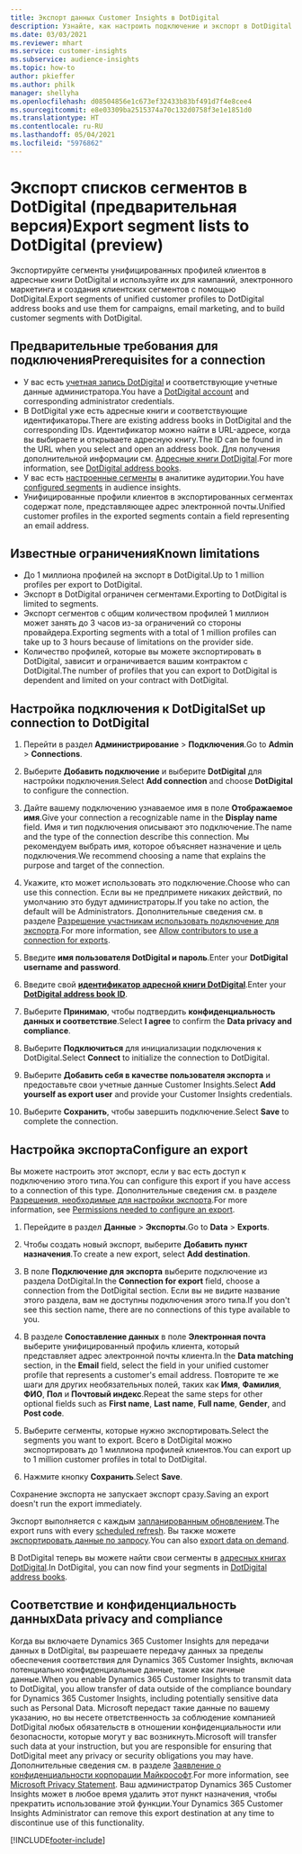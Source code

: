 ```yaml
---
title: Экспорт данных Customer Insights в DotDigital
description: Узнайте, как настроить подключение и экспорт в DotDigital.
ms.date: 03/03/2021
ms.reviewer: mhart
ms.service: customer-insights
ms.subservice: audience-insights
ms.topic: how-to
author: pkieffer
ms.author: philk
manager: shellyha
ms.openlocfilehash: d08504856e1c673ef32433b83bf491d7f4e8cee4
ms.sourcegitcommit: e8e03309ba2515374a70c132d0758f3e1e1851d0
ms.translationtype: HT
ms.contentlocale: ru-RU
ms.lasthandoff: 05/04/2021
ms.locfileid: "5976862"
---
```

# <a name="export-segment-lists-to-dotdigital-preview"></a><span data-ttu-id="63798-103">Экспорт списков сегментов в DotDigital (предварительная версия)</span><span class="sxs-lookup"><span data-stu-id="63798-103">Export segment lists to DotDigital (preview)</span></span>

<span data-ttu-id="63798-104">Экспортируйте сегменты унифицированных профилей клиентов в адресные книги DotDigital и используйте их для кампаний, электронного маркетинга и создания клиентских сегментов с помощью DotDigital.</span><span class="sxs-lookup"><span data-stu-id="63798-104">Export segments of unified customer profiles to DotDigital address books and use them for campaigns, email marketing, and to build customer segments with DotDigital.</span></span> 

## <a name="prerequisites-for-a-connection"></a><span data-ttu-id="63798-105">Предварительные требования для подключения</span><span class="sxs-lookup"><span data-stu-id="63798-105">Prerequisites for a connection</span></span>

-   <span data-ttu-id="63798-106">У вас есть [учетная запись DotDigital](https://dotdigital.com/) и соответствующие учетные данные администратора.</span><span class="sxs-lookup"><span data-stu-id="63798-106">You have a [DotDigital account](https://dotdigital.com/) and corresponding administrator credentials.</span></span>
-   <span data-ttu-id="63798-107">В DotDigital уже есть адресные книги и соответствующие идентификаторы.</span><span class="sxs-lookup"><span data-stu-id="63798-107">There are existing address books in DotDigital and the corresponding IDs.</span></span> <span data-ttu-id="63798-108">Идентификатор можно найти в URL-адресе, когда вы выбираете и открываете адресную книгу.</span><span class="sxs-lookup"><span data-stu-id="63798-108">The ID can be found in the URL when you select and open an address book.</span></span> <span data-ttu-id="63798-109">Для получения дополнительной информации см. [Адресные книги DotDigital](https://support.dotdigital.com/hc/articles/212211968-Creating-an-address-book).</span><span class="sxs-lookup"><span data-stu-id="63798-109">For more information, see [DotDigital address books](https://support.dotdigital.com/hc/articles/212211968-Creating-an-address-book).</span></span>
-   <span data-ttu-id="63798-110">У вас есть [настроенные сегменты](segments.md) в аналитике аудитории.</span><span class="sxs-lookup"><span data-stu-id="63798-110">You have [configured segments](segments.md) in audience insights.</span></span>
-   <span data-ttu-id="63798-111">Унифицированные профили клиентов в экспортированных сегментах содержат поле, представляющее адрес электронной почты.</span><span class="sxs-lookup"><span data-stu-id="63798-111">Unified customer profiles in the exported segments contain a field representing an email address.</span></span>

## <a name="known-limitations"></a><span data-ttu-id="63798-112">Известные ограничения</span><span class="sxs-lookup"><span data-stu-id="63798-112">Known limitations</span></span>

- <span data-ttu-id="63798-113">До 1 миллиона профилей на экспорт в DotDigital.</span><span class="sxs-lookup"><span data-stu-id="63798-113">Up to 1 million profiles per export to DotDigital.</span></span>
- <span data-ttu-id="63798-114">Экспорт в DotDigital ограничен сегментами.</span><span class="sxs-lookup"><span data-stu-id="63798-114">Exporting to DotDigital is limited to segments.</span></span>
- <span data-ttu-id="63798-115">Экспорт сегментов с общим количеством профилей 1 миллион может занять до 3 часов из-за ограничений со стороны провайдера.</span><span class="sxs-lookup"><span data-stu-id="63798-115">Exporting segments with a total of 1 million profiles can take up to 3 hours because of limitations on the provider side.</span></span> 
- <span data-ttu-id="63798-116">Количество профилей, которые вы можете экспортировать в DotDigital, зависит и ограничивается вашим контрактом с DotDigital.</span><span class="sxs-lookup"><span data-stu-id="63798-116">The number of profiles that you can export to DotDigital is dependent and limited on your contract with DotDigital.</span></span>

## <a name="set-up-connection-to-dotdigital"></a><span data-ttu-id="63798-117">Настройка подключения к DotDigital</span><span class="sxs-lookup"><span data-stu-id="63798-117">Set up connection to DotDigital</span></span>

1. <span data-ttu-id="63798-118">Перейти в раздел **Администрирование** > **Подключения**.</span><span class="sxs-lookup"><span data-stu-id="63798-118">Go to **Admin** > **Connections**.</span></span>

1. <span data-ttu-id="63798-119">Выберите **Добавить подключение** и выберите **DotDigital** для настройки подключения.</span><span class="sxs-lookup"><span data-stu-id="63798-119">Select **Add connection** and choose **DotDigital** to configure the connection.</span></span>

1. <span data-ttu-id="63798-120">Дайте вашему подключению узнаваемое имя в поле **Отображаемое имя**.</span><span class="sxs-lookup"><span data-stu-id="63798-120">Give your connection a recognizable name in the **Display name** field.</span></span> <span data-ttu-id="63798-121">Имя и тип подключения описывают это подключение.</span><span class="sxs-lookup"><span data-stu-id="63798-121">The name and the type of the connection describe this connection.</span></span> <span data-ttu-id="63798-122">Мы рекомендуем выбрать имя, которое объясняет назначение и цель подключения.</span><span class="sxs-lookup"><span data-stu-id="63798-122">We recommend choosing a name that explains the purpose and target of the connection.</span></span>

1. <span data-ttu-id="63798-123">Укажите, кто может использовать это подключение.</span><span class="sxs-lookup"><span data-stu-id="63798-123">Choose who can use this connection.</span></span> <span data-ttu-id="63798-124">Если вы не предпримете никаких действий, по умолчанию это будут администраторы.</span><span class="sxs-lookup"><span data-stu-id="63798-124">If you take no action, the default will be Administrators.</span></span> <span data-ttu-id="63798-125">Дополнительные сведения см. в разделе [Разрешение участникам использовать подключение для экспорта](connections.md#allow-contributors-to-use-a-connection-for-exports).</span><span class="sxs-lookup"><span data-stu-id="63798-125">For more information, see [Allow contributors to use a connection for exports](connections.md#allow-contributors-to-use-a-connection-for-exports).</span></span>

1. <span data-ttu-id="63798-126">Введите **имя пользователя DotDigital и пароль**.</span><span class="sxs-lookup"><span data-stu-id="63798-126">Enter your **DotDigital username and password**.</span></span>

1. <span data-ttu-id="63798-127">Введите свой **[идентификатор адресной книги DotDigital](https://support.dotdigital.com/hc/articles/212211968-Creating-an-address-book)**.</span><span class="sxs-lookup"><span data-stu-id="63798-127">Enter your **[DotDigital address book ID](https://support.dotdigital.com/hc/articles/212211968-Creating-an-address-book)**.</span></span>

1. <span data-ttu-id="63798-128">Выберите **Принимаю**, чтобы подтвердить **конфиденциальность данных и соответствие**.</span><span class="sxs-lookup"><span data-stu-id="63798-128">Select **I agree** to confirm the **Data privacy and compliance**.</span></span>

1. <span data-ttu-id="63798-129">Выберите **Подключиться** для инициализации подключения к DotDigital.</span><span class="sxs-lookup"><span data-stu-id="63798-129">Select **Connect** to initialize the connection to DotDigital.</span></span>

1. <span data-ttu-id="63798-130">Выберите **Добавить себя в качестве пользователя экспорта** и предоставьте свои учетные данные Customer Insights.</span><span class="sxs-lookup"><span data-stu-id="63798-130">Select **Add yourself as export user** and provide your Customer Insights credentials.</span></span>

1. <span data-ttu-id="63798-131">Выберите **Сохранить**, чтобы завершить подключение.</span><span class="sxs-lookup"><span data-stu-id="63798-131">Select **Save** to complete the connection.</span></span> 

## <a name="configure-an-export"></a><span data-ttu-id="63798-132">Настройка экспорта</span><span class="sxs-lookup"><span data-stu-id="63798-132">Configure an export</span></span>

<span data-ttu-id="63798-133">Вы можете настроить этот экспорт, если у вас есть доступ к подключению этого типа.</span><span class="sxs-lookup"><span data-stu-id="63798-133">You can configure this export if you have access to a connection of this type.</span></span> <span data-ttu-id="63798-134">Дополнительные сведения см. в разделе [Разрешения, необходимые для настройки экспорта](export-destinations.md#set-up-a-new-export).</span><span class="sxs-lookup"><span data-stu-id="63798-134">For more information, see [Permissions needed to configure an export](export-destinations.md#set-up-a-new-export).</span></span>

1. <span data-ttu-id="63798-135">Перейдите в раздел **Данные** > **Экспорты**.</span><span class="sxs-lookup"><span data-stu-id="63798-135">Go to **Data** > **Exports**.</span></span>

1. <span data-ttu-id="63798-136">Чтобы создать новый экспорт, выберите **Добавить пункт назначения**.</span><span class="sxs-lookup"><span data-stu-id="63798-136">To create a new export, select **Add destination**.</span></span>

1. <span data-ttu-id="63798-137">В поле **Подключение для экспорта** выберите подключение из раздела DotDigital.</span><span class="sxs-lookup"><span data-stu-id="63798-137">In the **Connection for export** field, choose a connection from the DotDigital section.</span></span> <span data-ttu-id="63798-138">Если вы не видите название этого раздела, вам не доступны подключения этого типа.</span><span class="sxs-lookup"><span data-stu-id="63798-138">If you don't see this section name, there are no connections of this type available to you.</span></span>


1. <span data-ttu-id="63798-139">В разделе **Сопоставление данных** в поле **Электронная почта** выберите унифицированный профиль клиента, который представляет адрес электронной почты клиента.</span><span class="sxs-lookup"><span data-stu-id="63798-139">In the **Data matching** section, in the **Email** field, select the field in your unified customer profile that represents a customer's email address.</span></span> <span data-ttu-id="63798-140">Повторите те же шаги для других необязательных полей, таких как **Имя**, **Фамилия**, **ФИО**, **Пол** и **Почтовый индекс**.</span><span class="sxs-lookup"><span data-stu-id="63798-140">Repeat the same steps for other optional fields such as **First name**, **Last name**, **Full name**, **Gender**, and **Post code**.</span></span>

1. <span data-ttu-id="63798-141">Выберите сегменты, которые нужно экспортировать.</span><span class="sxs-lookup"><span data-stu-id="63798-141">Select the segments you want to export.</span></span> <span data-ttu-id="63798-142">Всего в DotDigital можно экспортировать до 1 миллиона профилей клиентов.</span><span class="sxs-lookup"><span data-stu-id="63798-142">You can export up to 1 million customer profiles in total to DotDigital.</span></span>

1. <span data-ttu-id="63798-143">Нажмите кнопку **Сохранить**.</span><span class="sxs-lookup"><span data-stu-id="63798-143">Select **Save**.</span></span>

<span data-ttu-id="63798-144">Сохранение экспорта не запускает экспорт сразу.</span><span class="sxs-lookup"><span data-stu-id="63798-144">Saving an export doesn't run the export immediately.</span></span>

<span data-ttu-id="63798-145">Экспорт выполняется с каждым [запланированным обновлением](system.md#schedule-tab).</span><span class="sxs-lookup"><span data-stu-id="63798-145">The export runs with every [scheduled refresh](system.md#schedule-tab).</span></span> <span data-ttu-id="63798-146">Вы также можете [экспортировать данные по запросу](export-destinations.md#run-exports-on-demand).</span><span class="sxs-lookup"><span data-stu-id="63798-146">You can also [export data on demand](export-destinations.md#run-exports-on-demand).</span></span> 
 
<span data-ttu-id="63798-147">В DotDigital теперь вы можете найти свои сегменты в [адресных книгах DotDigital](https://support.dotdigital.com/hc/articles/212211968-Creating-an-address-book).</span><span class="sxs-lookup"><span data-stu-id="63798-147">In DotDigital, you can now find your segments in [DotDigital address books](https://support.dotdigital.com/hc/articles/212211968-Creating-an-address-book).</span></span>


## <a name="data-privacy-and-compliance"></a><span data-ttu-id="63798-148">Соответствие и конфиденциальность данных</span><span class="sxs-lookup"><span data-stu-id="63798-148">Data privacy and compliance</span></span>

<span data-ttu-id="63798-149">Когда вы включаете Dynamics 365 Customer Insights для передачи данных в DotDigital, вы разрешаете передачу данных за пределы обеспечения соответствия для Dynamics 365 Customer Insights, включая потенциально конфиденциальные данные, такие как личные данные.</span><span class="sxs-lookup"><span data-stu-id="63798-149">When you enable Dynamics 365 Customer Insights to transmit data to DotDigital, you allow transfer of data outside of the compliance boundary for Dynamics 365 Customer Insights, including potentially sensitive data such as Personal Data.</span></span> <span data-ttu-id="63798-150">Microsoft передаст такие данные по вашему указанию, но вы несете ответственность за соблюдение компанией DotDigital любых обязательств в отношении конфиденциальности или безопасности, которые могут у вас возникнуть.</span><span class="sxs-lookup"><span data-stu-id="63798-150">Microsoft will transfer such data at your instruction, but you are responsible for ensuring that DotDigital meet any privacy or security obligations you may have.</span></span> <span data-ttu-id="63798-151">Дополнительные сведения см. в разделе [Заявление о конфиденциальности корпорации Майкрософт](https://go.microsoft.com/fwlink/?linkid=396732).</span><span class="sxs-lookup"><span data-stu-id="63798-151">For more information, see [Microsoft Privacy Statement](https://go.microsoft.com/fwlink/?linkid=396732).</span></span>
<span data-ttu-id="63798-152">Ваш администратор Dynamics 365 Customer Insights может в любое время удалить этот пункт назначения, чтобы прекратить использование этой функции.</span><span class="sxs-lookup"><span data-stu-id="63798-152">Your Dynamics 365 Customer Insights Administrator can remove this export destination at any time to discontinue use of this functionality.</span></span>


[!INCLUDE[footer-include](../includes/footer-banner.md)]
